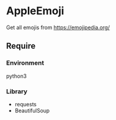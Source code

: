 # AppleEmoji

Get all emojis from https://emojipedia.org/


## Require

### Environment
python3 

### Library
* requests
* BeautifulSoup